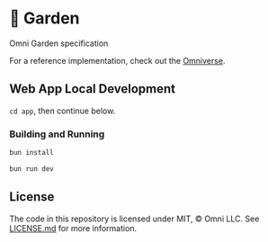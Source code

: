 # 🌱 Garden

Omni Garden specification

For a reference implementation, check out the [Omniverse](https://github.com/omnidotdev/verse).

## Web App Local Development

`cd app`, then continue below.

### Building and Running

```sh
bun install
```

```sh
bun run dev
```

## License

The code in this repository is licensed under MIT, &copy; Omni LLC. See [LICENSE.md](LICENSE.md) for more information.
